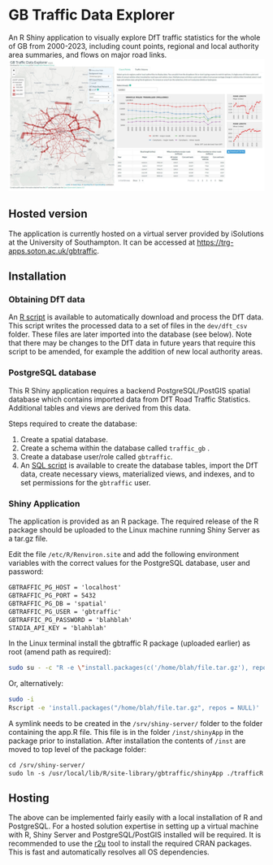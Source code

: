 # GB Traffic Data Explorer

An R Shiny application to visually explore DfT traffic statistics for the whole of GB from 2000-2023, including count points, regional and local authority area summaries, and flows on major road links.![View of the app](./app.jpg)

## Hosted version

The application is currently hosted on a virtual server provided by iSolutions at the University of Southampton. It can be accessed at https://trg-apps.soton.ac.uk/gbtraffic.

## Installation

### Obtaining DfT data

An [R script](https://github.com/solent-future-transport-zone/traffic-data-explorer/blob/main/dev/get_dft_data.R) is available to automatically download and process the DfT data. This script writes the processed data to a set of files in the `dev/dft_csv` folder. These files are later imported into the database (see below). Note that there may be changes to the DfT data in future years that require this script to be amended, for example the addition of new local authority areas.

### PostgreSQL database

This R Shiny application requires a backend PostgreSQL/PostGIS spatial database which contains imported data from DfT Road Traffic Statistics. Additional tables and views are derived from this data.

Steps required to create the database:

1. Create a spatial database.
2. Create a schema within the database called `traffic_gb` .
3. Create a database user/role called  `gbtraffic`. 
4. An [SQL script](https://github.com/solent-future-transport-zone/traffic-data-explorer/blob/main/dev/sql/setup_traffic_dft.sql) is available to create the database tables, import the DfT data, create necessary views, materialized views, and indexes,  and to set permissions for the `gbtraffic` user.


### Shiny Application

The application is provided as an R package. The required release of the R package should be uploaded to the Linux machine running Shiny Server as a tar.gz file.

Edit the file `/etc/R/Renviron.site` and add the following environment variables with the correct values for the PostgreSQL database, user and password:

```
GBTRAFFIC_PG_HOST = 'localhost'
GBTRAFFIC_PG_PORT = 5432
GBTRAFFIC_PG_DB = 'spatial'
GBTRAFFIC_PG_USER = 'gbtraffic'
GBTRAFFIC_PG_PASSWORD = 'blahblah'
STADIA_API_KEY = 'blahblah'
```

In the Linux terminal install the gbtraffic R package (uploaded earlier) as root (amend path as required):

```bash
sudo su - -c "R -e \"install.packages(c('/home/blah/file.tar.gz'), repos = NULL)\""
```

Or, alternatively:

```bash
sudo -i
Rscript -e 'install.packages("/home/blah/file.tar.gz", repos = NULL)'
```

A symlink needs to be created in the `/srv/shiny-server/` folder to the folder containing the app.R file. This file is in the folder `/inst/shinyApp` in the package prior to installation. After installation the contents of `/inst` are moved to top level of the package folder:

```
cd /srv/shiny-server/
sudo ln -s /usr/local/lib/R/site-library/gbtraffic/shinyApp ./trafficR
```

## Hosting

The above can be implemented fairly easily with a local installation of R and PostgreSQL. For a hosted solution expertise in setting up a virtual machine with R, Shiny Server and PostgreSQL/PostGIS installed will be required. It is recommended to use the [r2u](https://github.com/eddelbuettel/r2u) tool to install the required CRAN packages. This is fast and automatically resolves all OS dependencies.
